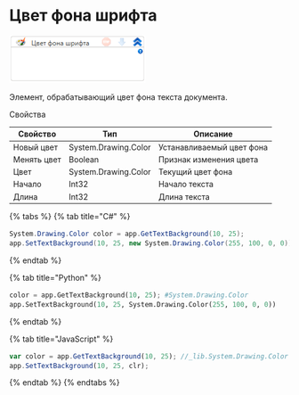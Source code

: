 # Цвет фона шрифта

![](<../../../.gitbook/assets/image (524).png>)



Элемент, обрабатывающий цвет фона текста документа.

Свойства

| Свойство    | Тип                  | Описание                  |
| ----------- | -------------------- | ------------------------- |
| Новый цвет  | System.Drawing.Color | Устанавливаемый цвет фона |
| Менять цвет | Boolean              | Признак изменения цвета   |
| Цвет        | System.Drawing.Color | Текущий цвет фона         |
| Начало      | Int32                | Начало текста             |
| Длина       | Int32                | Длина текста              |

{% tabs %}
{% tab title="C#" %}
```csharp
System.Drawing.Color color = app.GetTextBackground(10, 25);
app.SetTextBackground(10, 25, new System.Drawing.Color(255, 100, 0, 0));
```
{% endtab %}

{% tab title="Python" %}
```python
color = app.GetTextBackground(10, 25); #System.Drawing.Color
app.SetTextBackground(10, 25, System.Drawing.Color(255, 100, 0, 0))
```
{% endtab %}

{% tab title="JavaScript" %}
```javascript
var color = app.GetTextBackground(10, 25); //_lib.System.Drawing.Color
app.SetTextBackground(10, 25, clr);
```
{% endtab %}
{% endtabs %}
